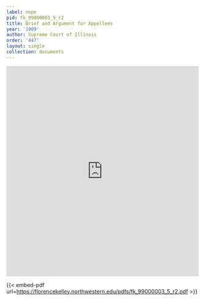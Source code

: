```yaml
---
label: nope
pid: fk_99000003_5_r2
title: Brief and Argument for Appellees
year: '1909'
author: Supreme Court of Illinois
order: '447'
layout: single
collection: documents
---
```

<iframe src="https://northwestern.app.box.com/embed/s/twoug2dzcivsj7yfvgk7cvlcoz0chgga?sortColumn=date&view=list" width="100%" height="550" frameborder="0" allowfullscreen webkitallowfullscreen msallowfullscreen></iframe>


{{< embed-pdf url=https://florencekelley.northwestern.edu/pdfs/fk_99000003_5_r2.pdf >}}